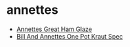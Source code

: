 # annettes

 * [Annettes Great Ham Glaze](../index/a/annettes-great-ham-glaze.json)
 * [Bill And Annettes One Pot Kraut Spec](../index/b/bill-and-annettes-one-pot-kraut-spec.json)
